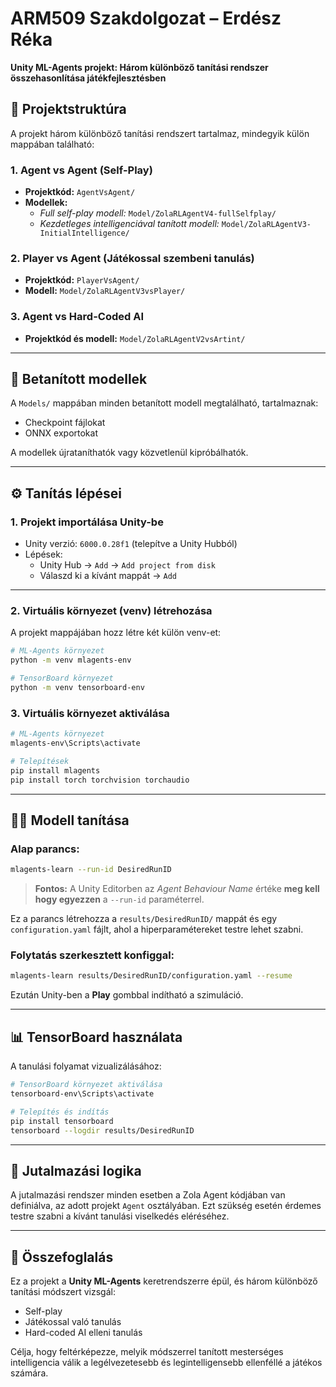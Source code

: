 
# ARM509 Szakdolgozat – Erdész Réka  
**Unity ML-Agents projekt: Három különböző tanítási rendszer összehasonlítása játékfejlesztésben**

## 📁 Projektstruktúra

A projekt három különböző tanítási rendszert tartalmaz, mindegyik külön mappában található:

### 1. Agent vs Agent (Self-Play)
- **Projektkód:** `AgentVsAgent/`
- **Modellek:**
  - *Full self-play modell:* `Model/ZolaRLAgentV4-fullSelfplay/`
  - *Kezdetleges intelligenciával tanított modell:* `Model/ZolaRLAgentV3-InitialIntelligence/`

### 2. Player vs Agent (Játékossal szembeni tanulás)
- **Projektkód:** `PlayerVsAgent/`
- **Modell:** `Model/ZolaRLAgentV3vsPlayer/`

### 3. Agent vs Hard-Coded AI
- **Projektkód és modell:** `Model/ZolaRLAgentV2vsArtint/`

---

## 🧠 Betanított modellek

A `Models/` mappában minden betanított modell megtalálható, tartalmaznak:
- Checkpoint fájlokat
- ONNX exportokat

A modellek újrataníthatók vagy közvetlenül kipróbálhatók.

---

## ⚙️ Tanítás lépései

### 1. Projekt importálása Unity-be
- Unity verzió: `6000.0.28f1` (telepítve a Unity Hubból)
- Lépések:
  - Unity Hub → `Add` → `Add project from disk`
  - Válaszd ki a kívánt mappát → `Add`

---

### 2. Virtuális környezet (venv) létrehozása
A projekt mappájában hozz létre két külön venv-et:

```bash
# ML-Agents környezet
python -m venv mlagents-env

# TensorBoard környezet
python -m venv tensorboard-env
```

### 3. Virtuális környezet aktiválása

```bash
# ML-Agents környezet
mlagents-env\Scripts\activate

# Telepítések
pip install mlagents
pip install torch torchvision torchaudio
```

---

## 🏋️‍♀️ Modell tanítása

### Alap parancs:

```bash
mlagents-learn --run-id DesiredRunID
```

> **Fontos:** A Unity Editorben az *Agent Behaviour Name* értéke **meg kell hogy egyezzen** a `--run-id` paraméterrel.

Ez a parancs létrehozza a `results/DesiredRunID/` mappát és egy `configuration.yaml` fájlt, ahol a hiperparamétereket testre lehet szabni.

### Folytatás szerkesztett konfiggal:

```bash
mlagents-learn results/DesiredRunID/configuration.yaml --resume
```

Ezután Unity-ben a **Play** gombbal indítható a szimuláció.

---

## 📊 TensorBoard használata

A tanulási folyamat vizualizálásához:

```bash
# TensorBoard környezet aktiválása
tensorboard-env\Scripts\activate

# Telepítés és indítás
pip install tensorboard
tensorboard --logdir results/DesiredRunID
```

---

## 🎯 Jutalmazási logika

A jutalmazási rendszer minden esetben a Zola Agent kódjában van definiálva, az adott projekt `Agent` osztályában. Ezt szükség esetén érdemes testre szabni a kívánt tanulási viselkedés eléréséhez.

---

## 📌 Összefoglalás

Ez a projekt a **Unity ML-Agents** keretrendszerre épül, és három különböző tanítási módszert vizsgál:
- Self-play
- Játékossal való tanulás
- Hard-coded AI elleni tanulás

Célja, hogy feltérképezze, melyik módszerrel tanított mesterséges intelligencia válik a legélvezetesebb és legintelligensebb ellenféllé a játékos számára.


